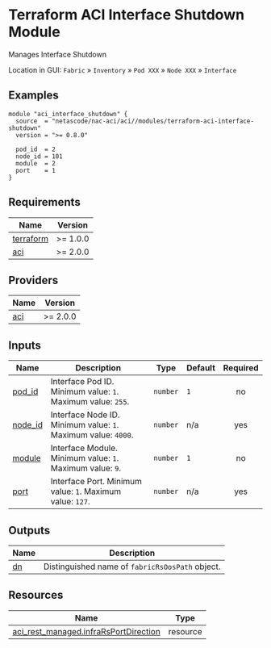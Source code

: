 <!-- BEGIN_TF_DOCS -->
# Terraform ACI Interface Shutdown Module

Manages Interface Shutdown

Location in GUI:
`Fabric` » `Inventory` » `Pod XXX` » `Node XXX` » `Interface`

## Examples

```hcl
module "aci_interface_shutdown" {
  source  = "netascode/nac-aci/aci//modules/terraform-aci-interface-shutdown"
  version = ">= 0.8.0"

  pod_id  = 2
  node_id = 101
  module  = 2
  port    = 1
}
```

## Requirements

| Name | Version |
|------|---------|
| <a name="requirement_terraform"></a> [terraform](#requirement\_terraform) | >= 1.0.0 |
| <a name="requirement_aci"></a> [aci](#requirement\_aci) | >= 2.0.0 |

## Providers

| Name | Version |
|------|---------|
| <a name="provider_aci"></a> [aci](#provider\_aci) | >= 2.0.0 |

## Inputs

| Name | Description | Type | Default | Required |
|------|-------------|------|---------|:--------:|
| <a name="input_pod_id"></a> [pod\_id](#input\_pod\_id) | Interface Pod ID. Minimum value: `1`. Maximum value: `255`. | `number` | `1` | no |
| <a name="input_node_id"></a> [node\_id](#input\_node\_id) | Interface Node ID. Minimum value: `1`. Maximum value: `4000`. | `number` | n/a | yes |
| <a name="input_module"></a> [module](#input\_module) | Interface Module. Minimum value: `1`. Maximum value: `9`. | `number` | `1` | no |
| <a name="input_port"></a> [port](#input\_port) | Interface Port. Minimum value: `1`. Maximum value: `127`. | `number` | n/a | yes |

## Outputs

| Name | Description |
|------|-------------|
| <a name="output_dn"></a> [dn](#output\_dn) | Distinguished name of `fabricRsOosPath` object. |

## Resources

| Name | Type |
|------|------|
| [aci_rest_managed.infraRsPortDirection](https://registry.terraform.io/providers/CiscoDevNet/aci/latest/docs/resources/rest_managed) | resource |
<!-- END_TF_DOCS -->